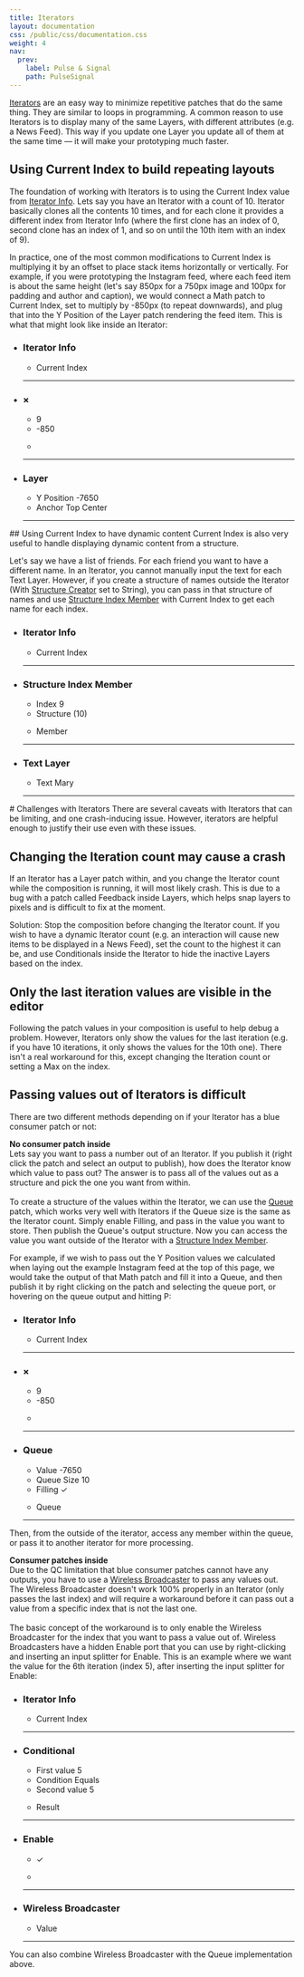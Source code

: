 ```yaml
---
title: Iterators
layout: documentation
css: /public/css/documentation.css
weight: 4
nav:
  prev:
    label: Pulse & Signal
    path: PulseSignal
---
```


[Iterators](../patches/Iterator.html) are an easy way to minimize repetitive patches that do the same thing. They are similar to loops in programming. A common reason to use Iterators is to display many of the same Layers, with different attributes (e.g. a News Feed). This way if you update one Layer you update all of them at the same time &mdash; it will make your prototyping much faster.

## Using Current Index to build repeating layouts
The foundation of working with Iterators is to using the Current Index value from [Iterator Info](../patches/Iterator-Info.html). Lets say you have an Iterator with a count of 10. Iterator basically clones all the contents 10 times, and for each clone it provides a different index from Iterator Info (where the first clone has an index of 0, second clone has an index of 1, and so on until the 10th item with an index of 9).

In practice, one of the most common modifications to Current Index is multiplying it by an offset to place stack items horizontally or vertically. For example, if you were prototyping the Instagram feed, where each feed item is about the same height (let's say 850px for a 750px image and 100px for padding and author and caption), we would connect a Math patch to Current Index, set to multiply by -850px (to repeat downwards), and plug that into the Y Position of the Layer patch rendering the feed item. This is what that might look like inside an Iterator:
  <ul class="patch-chain">
    <li>
      <div class="patch-block">
        <div class="patch producer">
          <h3>Iterator Info</h3>
          <ul class="outputs">
            <li>Current Index</li>
            <div class="cable"></div>
          </ul>
          <hr>
        </div>
      </div>
    </li>
    <li>
      <div class="patch-block">
        <div class="patch processor unlabeled">
          <h3>&times;</h3>
          <ul class="inputs">
            <li><span class="patch-value">9</span></li>
            <li><span class="patch-value">-850</span></li>
          </ul>
          <ul class="outputs">
            <li>&nbsp;</li>
            <div class="cable"></div>
          </ul>
          <hr>
        </div>
      </div>
    </li>
    <li>
      <div class="patch-block">
        <div class="patch consumer">
          <h3>Layer</h3>
          <ul class="inputs">
            <li>Y Position <span class="patch-value">-7650</span></li>
            <li>Anchor <span class="patch-value">Top Center</span></li>
          </ul>
          <hr>
        </div>
      </div>
    </li>
  </ul>
## Using Current Index to have dynamic content
Current Index is also very useful to handle displaying dynamic content from a structure.

Let's say we have a list of friends. For each friend you want to have a different name. In an Iterator, you cannot manually input the text for each Text Layer. However, if you create a structure of names outside the Iterator (With [Structure Creator](../patches/Structure-Creator.html) set to String), you can pass in that structure of names and use [Structure Index Member](../patches/Structure-Index-Member.html) with Current Index to get each name for each index.
  <ul class="patch-chain">
    <li>
      <div class="patch-block">
        <div class="patch producer">
          <h3>Iterator Info</h3>
          <ul class="outputs">
            <li>Current Index</li>
            <div class="cable"></div>
          </ul>
          <hr>
        </div>
      </div>
    </li>
    <li>
      <div class="patch-block">
        <div class="patch processor">
          <h3>Structure Index Member</h3>
          <ul class="inputs">
            <li>Index <span class="patch-value">9</span></li>
            <li>Structure <span class="patch-value">(10)</span></li>
          </ul>
          <ul class="outputs">
            <li>Member</li>
            <div class="cable"></div>
          </ul>
          <hr>
        </div>
      </div>
    </li>
    <li>
      <div class="patch-block">
        <div class="patch consumer">
          <h3>Text Layer</h3>
          <ul class="inputs">
            <li>Text <span class="patch-value">Mary</span></li>
          </ul>
          <hr>
        </div>
      </div>
    </li>
  </ul>
# Challenges with Iterators
There are several caveats with Iterators that can be limiting, and one crash-inducing issue. However, iterators are helpful enough to justify their use even with these issues.

## Changing the Iteration count may cause a crash
If an Iterator has a Layer patch within, and you change the Iterator count while the composition is running, it will most likely crash. This is due to a bug with a patch called Feedback inside Layers, which helps snap layers to pixels and is difficult to fix at the moment.

Solution: Stop the composition before changing the Iterator count. If you wish to have a dynamic Iterator count (e.g. an interaction will cause new items to be displayed in a News Feed), set the count to the highest it can be, and use Conditionals inside the Iterator to hide the inactive Layers based on the index.

## Only the last iteration values are visible in the editor
Following the patch values in your composition is useful to help debug a problem. However, Iterators only show the values for the last iteration (e.g. if you have 10 iterations, it only shows the values for the 10th one). There isn't a real workaround for this, except changing the Iteration count or setting a Max on the index.

## Passing values out of Iterators is difficult
There are two different methods depending on if your Iterator has a blue consumer patch or not:

**No consumer patch inside**
<br>
Lets say you want to pass a number out of an Iterator. If you publish it (right click the patch and select an output to publish), how does the Iterator know which value to pass out? The answer is to pass all of the values out as a structure and pick the one you want from within.
<br><br>
To create a structure of the values within the Iterator, we can use the [Queue](../patches/Queue.html) patch, which works very well with Iterators if the Queue size is the same as the Iterator count. Simply enable Filling, and pass in the value you want to store. Then publish the Queue's output structure. Now you can access the value you want outside of the Iterator with a [Structure Index Member](../patches/Structure-Index-Member.html).

For example, if we wish to pass out the Y Position values we calculated when laying out the example Instagram feed at the top of this page, we would take the output of that Math patch and fill it into a Queue, and then publish it by right clicking on the patch and selecting the queue port, or hovering on the queue output and hitting <span class="key letter inline">P</span>:
  <ul class="patch-chain">
    <li>
      <div class="patch-block">
        <div class="patch producer">
          <h3>Iterator Info</h3>
          <ul class="outputs">
            <li>Current Index</li>
            <div class="cable"></div>
          </ul>
          <hr>
        </div>
      </div>
    </li>
    <li>
      <div class="patch-block">
        <div class="patch processor unlabeled">
          <h3>&times;</h3>
          <ul class="inputs">
            <li><span class="patch-value">9</span></li>
            <li><span class="patch-value">-850</span></li>
          </ul>
          <ul class="outputs">
            <li>&nbsp;</li>
            <div class="cable"></div>
          </ul>
          <hr>
        </div>
      </div>
    </li>
    <li>
      <div class="patch-block">
        <div class="patch processor">
          <h3>Queue</h3>
          <ul class="inputs">
            <li>Value <span class="patch-value">-7650</span></li>
            <li>Queue Size <span class="patch-value">10</span></li>
            <li>Filling <span class="patch-value">&#10003;</span></li>
          </ul>
          <ul class="outputs">
            <li class="published">Queue</li>
          </ul>
          <hr>
        </div>
      </div>
    </li>
  </ul>

Then, from the outside of the iterator, access any member within the queue, or pass it to another iterator for more processing.

**Consumer patches inside**
<br>
Due to the QC limitation that blue consumer patches cannot have any outputs, you have to use a [Wireless Broadcaster](../patches/Wireless-Broadcaster.html) to pass any values out. The Wireless Broadcaster doesn't work 100% properly in an Iterator (only passes the last index) and will require a workaround before it can pass out a value from a specific index that is not the last one.
<br><br>
The basic concept of the workaround is to only enable the Wireless Broadcaster for the index that you want to pass a value out of. Wireless Broadcasters have a hidden Enable port that you can use by right-clicking and inserting an input splitter for Enable. This is an example where we want the value for the 6th iteration (index 5), after inserting the input splitter for Enable:
  <ul class="patch-chain">
    <li>
      <div class="patch-block">
        <div class="patch producer">
          <h3>Iterator Info</h3>
          <ul class="outputs">
            <li>Current Index</li>
            <div class="cable"></div>
          </ul>
          <hr>
        </div>
      </div>
    </li>
    <li>
      <div class="patch-block">
        <div class="patch processor">
          <h3>Conditional</h3>
          <ul class="inputs">
            <li>First value <span class="patch-value">5</span></li>
            <li>Condition <span class="patch-value">Equals</span></li>
            <li>Second value <span class="patch-value">5</span></li>
          </ul>
          <ul class="outputs">
            <li>Result</li>
            <div class="cable"></div>
          </ul>
          <hr>
        </div>
      </div>
    </li>
    <li>
      <div class="patch-block">
        <div class="patch processor unlabeled">
          <h3>Enable</h3>
          <ul class="inputs">
            <li><span class="patch-value">&#10003;</span></li>
          </ul>
          <ul class="outputs">
            <li>&nbsp;</li>
            <div class="cable"></div>
          </ul>
          <hr>
        </div>
      </div>
    </li>
    <li>
      <div class="patch-block">
        <div class="patch consumer">
          <h3>Wireless Broadcaster</h3>
          <ul class="inputs">
            <li>Value</li>
          </ul>
          <hr>
        </div>
      </div>
    </li>
  </ul>

You can also combine Wireless Broadcaster with the Queue implementation above.